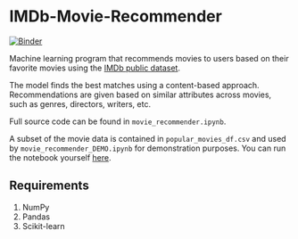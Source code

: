 # IMDb-Movie-Recommender
[![Binder](https://mybinder.org/badge_logo.svg)](https://mybinder.org/v2/gh/SamIAm10/IMDb-Movie-Recommender/HEAD?filepath=movie_recommender_DEMO.ipynb)

Machine learning program that recommends movies to users based on their favorite movies using the [IMDb public dataset](https://www.imdb.com/interfaces/).

The model finds the best matches using a content-based approach. Recommendations are given based on similar attributes across movies, such as genres, directors, writers, etc.

Full source code can be found in `movie_recommender.ipynb`.

A subset of the movie data is contained in `popular_movies_df.csv` and used by `movie_recommender_DEMO.ipynb` for demonstration purposes. You can run the notebook yourself [here](https://mybinder.org/v2/gh/SamIAm10/IMDb-Movie-Recommender/HEAD?filepath=movie_recommender_DEMO.ipynb).

## Requirements
1. NumPy
2. Pandas
3. Scikit-learn
